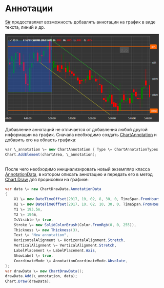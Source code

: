 # Аннотации

[S\#](StockSharpAbout.md) предоставляет возможность добавлять аннотации на график в виде текста, линий и др. 

![ChartAnnotations](../images/ChartAnnotations.png)

Добавление аннотаций не отличается от добавления любой другой информации на график. Сначала необходимо создать [ChartAnnotation](../api/StockSharp.Xaml.Charting.ChartAnnotation.html) и добавить его на область графика:

```cs
var \_annotation \= new ChartAnnotation { Type \= ChartAnnotationTypes.BoxAnnotation };
Chart.AddElement(chartArea, \_annotation);
		
```

После чего необходимо инициализировать новый экземпляр класса [AnnotationData](../api/StockSharp.Xaml.Charting.ChartDrawData.AnnotationData.html), в котором описать аннотацию и передать его в метод [Chart.Draw](../api/StockSharp.Xaml.Charting.Chart.Draw.html) для прорисовки на графике:

```cs
var data \= new ChartDrawData.AnnotationData
{
    X1 \= new DateTimeOffset(2017, 10, 02, 8, 30, 0, TimeSpan.FromHours(1)),
    X2 \= new DateTimeOffset(2017, 10, 02, 10, 30, 0, TimeSpan.FromHours(1)),
    Y1 \= 193.5m,
    Y2 \= 194m,
    IsVisible \= true,
    Stroke \= new SolidColorBrush(Color.FromRgb(0, 0, 255)),
    Thickness \= new Thickness(3),
    Text \= "New annotation",
    HorizontalAlignment \= HorizontalAlignment.Stretch,
    VerticalAlignment \= VerticalAlignment.Stretch,
    LabelPlacement \= LabelPlacement.Axis,
    ShowLabel \= true,
    CoordinateMode \= AnnotationCoordinateMode.Absolute,
};
var drawData \= new ChartDrawData();
drawData.Add(\_annotation, data);
Chart.Draw(drawData);
		
```
